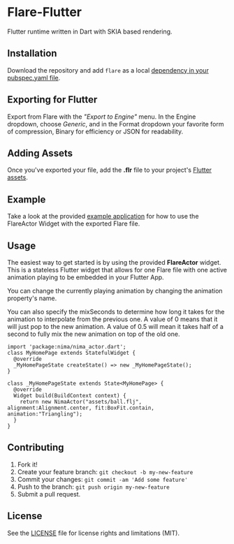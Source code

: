 # Flare-Flutter
Flutter runtime written in Dart with SKIA based rendering.

## Installation
Download the repository and add `flare` as a local [dependency in your pubspec.yaml file](https://flutter.io/platform-plugins/).
## Exporting for Flutter
Export from Flare with the *"Export to Engine"* menu. In the Engine dropdown, choose *Generic*, and in the Format dropdown your favorite form of compression, Binary for efficiency or JSON for readability.

## Adding Assets
Once you've exported your file, add the **.flr** file to your project's [Flutter assets](https://flutter.io/assets-and-images/). 

## Example
Take a look at the provided [example application](https://github.com/2d-inc/Flare-Flutter/tree/master/example) for how to use the FlareActor Widget with the exported Flare file.

## Usage
The easiest way to get started is by using the provided **FlareActor** widget. This is a stateless Flutter widget that allows for one Flare file with one active animation playing to be embedded in your Flutter App. 


You can change the currently playing animation by changing the animation property's name. 


You can also specify the mixSeconds to determine how long it takes for the animation to interpolate from the previous one. A value of 0 means that it will just pop to the new animation. A value of 0.5 will mean it takes half of a second to fully mix the new animation on top of the old one.

```
import 'package:nima/nima_actor.dart';
class MyHomePage extends StatefulWidget {
  @override
  _MyHomePageState createState() => new _MyHomePageState();
}

class _MyHomePageState extends State<MyHomePage> {
  @override
  Widget build(BuildContext context) {
    return new NimaActor("assets/ball.flj", alignment:Alignment.center, fit:BoxFit.contain, animation:"Triangling");
  }
}
```

## Contributing
1. Fork it!
2. Create your feature branch: `git checkout -b my-new-feature`
3. Commit your changes: `git commit -am 'Add some feature'`
4. Push to the branch: `git push origin my-new-feature`
5. Submit a pull request.

## License
See the [LICENSE](LICENSE) file for license rights and limitations (MIT).
